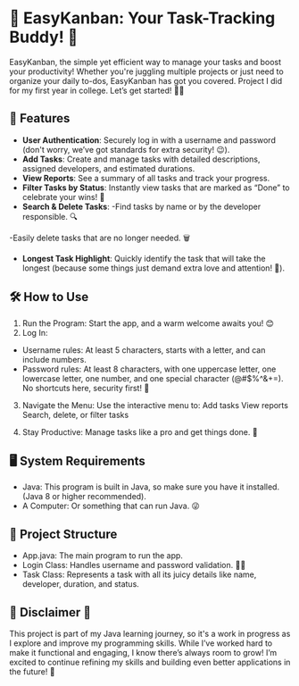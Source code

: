 
# 🌟 EasyKanban: Your Task-Tracking Buddy! 🌟

EasyKanban, the simple yet efficient way to manage your tasks and boost your productivity! Whether you're juggling multiple projects or just need to organize your daily to-dos, EasyKanban has got you covered. Project I did for my first year in college. Let’s get started! 💼✨


## 📜 Features
- **User Authentication**: Securely log in with a username and password (don't worry, we’ve got standards for extra security! 😉).
- **Add Tasks**: Create and manage tasks with detailed descriptions, assigned developers, and estimated durations.
- **View Reports**: See a summary of all tasks and track your progress.
- **Filter Tasks by Status**: Instantly view tasks that are marked as “Done” to celebrate your wins! 🎉
- **Search & Delete Tasks**:
-Find tasks by name or by the developer responsible. 🔍

-Easily delete tasks that are no longer needed. 🗑️
- **Longest Task Highlight**: Quickly identify the task that will take the longest (because some things just demand extra love and attention! 💖).
## 🛠️ How to Use
1. Run the Program: Start the app, and a warm welcome awaits you! 😊
2. Log In:
- Username rules: At least 5 characters, starts with a letter, and can include numbers.
- Password rules: At least 8 characters, with one uppercase letter, one lowercase letter, one number, and one special character (@#$%^&+=).
No shortcuts here, security first! 🔐

3. Navigate the Menu: Use the interactive menu to:
Add tasks
View reports
Search, delete, or filter tasks

4. Stay Productive: Manage tasks like a pro and get things done. 💪
## 🖥️ System Requirements
- Java: This program is built in Java, so make sure you have it installed. (Java 8 or higher recommended).
- A Computer: Or something that can run Java. 😜
## 📂 Project Structure
- App.java: The main program to run the app.
- Login Class: Handles username and password validation. 👩‍💻
- Task Class: Represents a task with all its juicy details like name, developer, duration, and status.
## 📢 Disclaimer 🐣
This project is part of my Java learning journey, so it's a work in progress as I explore and improve my programming skills. While I’ve worked hard to make it functional and engaging, I know there’s always room to grow! I’m excited to continue refining my skills and building even better applications in the future! 🌟